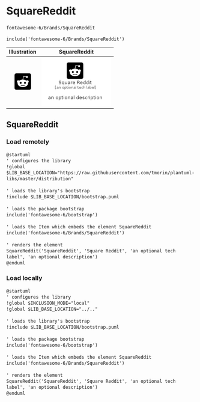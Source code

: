 # SquareReddit


```text
fontawesome-6/Brands/SquareReddit
```

```text
include('fontawesome-6/Brands/SquareReddit')
```



| Illustration | SquareReddit |
| :---: | :---: |
| ![illustration for Illustration](../../fontawesome-6/Brands/SquareReddit.png) | ![illustration for SquareReddit](../../fontawesome-6/Brands/SquareReddit.Local.png) |




## SquareReddit

### Load remotely
```plantuml
@startuml
' configures the library
!global $LIB_BASE_LOCATION="https://raw.githubusercontent.com/tmorin/plantuml-libs/master/distribution"

' loads the library's bootstrap
!include $LIB_BASE_LOCATION/bootstrap.puml

' loads the package bootstrap
include('fontawesome-6/bootstrap')

' loads the Item which embeds the element SquareReddit
include('fontawesome-6/Brands/SquareReddit')

' renders the element
SquareReddit('SquareReddit', 'Square Reddit', 'an optional tech label', 'an optional description')
@enduml
```

### Load locally
```plantuml
@startuml
' configures the library
!global $INCLUSION_MODE="local"
!global $LIB_BASE_LOCATION="../.."

' loads the library's bootstrap
!include $LIB_BASE_LOCATION/bootstrap.puml

' loads the package bootstrap
include('fontawesome-6/bootstrap')

' loads the Item which embeds the element SquareReddit
include('fontawesome-6/Brands/SquareReddit')

' renders the element
SquareReddit('SquareReddit', 'Square Reddit', 'an optional tech label', 'an optional description')
@enduml
```

